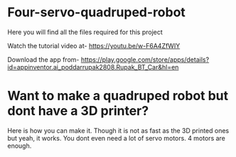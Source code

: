 # Four-servo-quadruped-robot
Here you will find all the files required for this project

Watch the tutorial video at-
https://youtu.be/w-F6A4ZfWIY

Download the app from-
https://play.google.com/store/apps/details?id=appinventor.ai_poddarrupak2808.Rupak_BT_Car&hl=en

# Want to make a quadruped robot but dont have a 3D printer?
Here is how you can make it. Though it is not as fast as the 3D printed ones but yeah, it works. You dont even need a lot of servo motors. 4 motors are enough.
